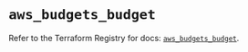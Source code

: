 # `aws_budgets_budget`

Refer to the Terraform Registry for docs: [`aws_budgets_budget`](https://registry.terraform.io/providers/hashicorp/aws/5.35.0/docs/resources/budgets_budget).
